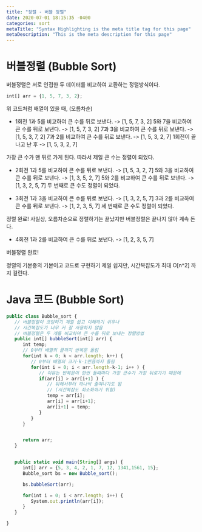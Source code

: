 ```yaml
---
title: "정렬 - 버블 정렬"
date: 2020-07-01 18:15:35 -0400
categories: sort
metaTitle: "Syntax Highlighting is the meta title tag for this page"
metaDescription: "This is the meta description for this page"
---
```


# 버블정렬 (Bubble Sort)
버블정렬은 서로 인접한 두 데이터를 비교하여 교환하는 정렬방식이다.
```javascript
int[] arr = {1, 5, 7, 3, 2};
```
위 코드처럼 배열이 있을 때, (오름차순)
- 1회전
  1과 5를 비교하여 큰 수를 뒤로 보낸다. -> [1, 5, 7, 3, 2]
  5와 7을 비교하여 큰 수를 뒤로 보낸다. -> [1, 5, 7, 3, 2]
  7과 3을 비교하여 큰 수를 뒤로 보낸다. -> [1, 5, 3, 7, 2]
  7과 2를 비교하여 큰 수를 뒤로 보낸다. -> [1, 5, 3, 2, 7]
  1회전이 끝나고 난 후 -> [1, 5, 3, 2, 7]

가장 큰 수가 맨 뒤로 가게 된다.
따라서 제일 큰 수는 정렬이 되었다.

- 2회전
  1과 5를 비교하여 큰 수를 뒤로 보낸다. -> [1, 5, 3, 2, 7]
  5와 3을 비교하여 큰 수를 뒤로 보낸다. -> [1, 3, 5, 2, 7]
  5와 2를 비교하여 큰 수를 뒤로 보낸다. -> [1, 3, 2, 5, 7]
  두 번째로 큰 수도 정렬이 되었다.

- 3회전
  1과 3을 비교하여 큰 수를 뒤로 보낸다. -> [1, 3, 2, 5, 7]
  3과 2를 비교하여 큰 수를 뒤로 보낸다. -> [1, 2, 3, 5, 7]
  세 번째로 큰 수도 정렬이 되었다.

정렬 완료!
사실상, 오름차순으로 정렬하기는 끝났지만 버블정렬은 끝나지 않아 계속 돈다.

- 4회전
  1과 2를 비교하여 큰 수를 뒤로 보낸다. -> [1, 2, 3, 5, 7]

버블정렬 완료!

정렬의 기본중의 기본이고 코드로 구현하기 제일 쉽지만,
시간복잡도가 최대 O[n^2] 까지 걸린다.


# Java 코드 (Bubble Sort)
```javascript
public class Bubble_sort {
   // 버블정렬이 코딩하기 제일 쉽고 이해하기 쉬우나
   // 시간복잡도가 너무 커 잘 사용하지 않음
   // 버블정렬은 두 개를 비교하여 큰 수를 뒤로 보내는 정렬방법
   public int[] bubbleSort(int[] arr) {
      int temp;
      // 0부터 배열의 끝까지 반복문 돌림
      for(int k = 0; k < arr.length; k++) {
         // 0부터 배열의 크기-k-1만큼까지 돌림
         for(int i = 0; i < arr.length-k-1; i++ ) {
            // 이유는 반복문이 한번 돌때마다 가장 큰수가 가장 뒤로가기 때문에
            if(arr[i] > arr[i+1] ) {
               // 뒤에서부터 하나씩 줄여나가도 됨
               // (시간복잡도 최소화하기 위함)
               temp = arr[i];
               arr[i] = arr[i+1];
               arr[i+1] = temp;
            }
         }
      }


      return arr;
   }


   public static void main(String[] args) {
      int[] arr = {5, 3, 4, 2, 1, 7, 12, 1341,1561, 15};
      Bubble_sort bs = new Bubble_sort();

      bs.bubbleSort(arr);

      for(int i = 0; i < arr.length; i++) {
         System.out.println(arr[i]);
      }
   }

}
```


